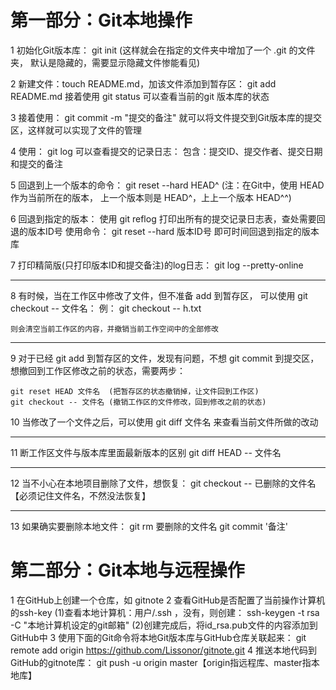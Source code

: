 #	第一部分：Git本地操作
1	初始化Git版本库：
git init
(这样就会在指定的文件夹中增加了一个 .git 的文件夹，
	默认是隐藏的，需要显示隐藏文件惨能看见)
	
2	新建文件：touch README.md，加该文件添加到暂存区：
	git add README.md
	接着使用 git status 可以查看当前的git 版本库的状态

3	接着使用：
	git commit -m "提交的备注"
	就可以将文件提交到Git版本库的提交区，这样就可以实现了文件的管理

4	使用：
	git log
	可以查看提交的记录日志：
		包含：提交ID、提交作者、提交日期和提交的备注
	
5	回退到上一个版本的命令：
	git reset --hard HEAD^
	(注：在Git中，使用 HEAD 作为当前所在的版本，
	上一个版本则是 HEAD^，上上一个版本 HEAD^^)
	
6	回退到指定的版本：
		使用 git reflog 打印出所有的提交记录日志表，查处需要回退的版本ID号
	使用命令：
		git reset --hard 版本ID号
		即可时间回退到指定的版本库
	
7	打印精简版(只打印版本ID和提交备注)的log日志：
	git log --pretty-online
	
-------------
8	有时候，当在工作区中修改了文件，但不准备 add 到暂存区，
	可以使用 git checkout -- 文件名：
	例： git checkout -- h.txt

	则会清空当前工作区的内容，并撤销当前工作空间中的全部修改

-------------

9	对于已经 git add 到暂存区的文件，发现有问题，不想 git commit 
	到提交区，想撤回到工作区修改之前的状态，需要两步：

	git reset HEAD 文件名  (把暂存区的状态撤销掉，让文件回到工作区)
	git checkout -- 文件名 (撤销工作区的文件修改，回到修改之前的状态)


10	当修改了一个文件之后，可以使用 
		git diff 文件名
	来查看当前文件所做的改动

------------

11	断工作区文件与版本库里面最新版本的区别
	git diff HEAD -- 文件名


---------
12	当不小心在本地项目删除了文件，想恢复：
	git checkout -- 已删除的文件名 【必须记住文件名，不然没法恢复】

--------
13	如果确实要删除本地文件：
	git rm 要删除的文件名
	git commit '备注'

# 第二部分：Git本地与远程操作
1	在GitHub上创建一个仓库，如 gitnote
2	查看GitHub是否配置了当前操作计算机的ssh-key
	(1)查看本地计算机：用户/.ssh ，没有，则创建：
		ssh-keygen -t rsa -C "本地计算机设定的git邮箱"
	(2)创建完成后，将id_rsa.pub文件的内容添加到GitHub中
3	使用下面的Git命令将本地Git版本库与GitHub仓库关联起来：
	git remote add origin https://github.com/Lissonor/gitnote.git
4	推送本地代码到GitHub的gitnote库：
	git push -u origin master【origin指远程库、master指本地库】
